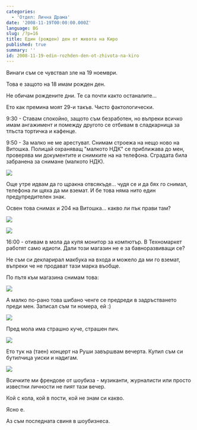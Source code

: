 ```yaml
---
categories:
  - 'Отдел: Лична Драма'
date: '2008-11-19T00:00:00.000Z'
language: BG
slug: /?p=16
title: Един (рожден) ден от живота на Киро
published: true
summary: ''
id: 2008-11-19-edin-rozhden-den-ot-zhivota-na-kiro
---
```


Винаги съм се чувствал зле на 19 ноември.


Това е защото на 18 имам рожден ден.


Не обичам рождените дни. Те са почти както останалите...


Ето как премина моят 29-и такъв. Чисто фактологически.

9:30 - Ставам спокойно, защото съм безработен, но въпреки всичко имам ангажимент и помежду другото се отбивам в сладкарница за тлъста тортичка и кафенце.

9:50 - За малко не ме арестуват. Снимам строежа на нещо ново на Витошка. Полицай охраняващ "малкото НДК" се приближава до мен, проверява ми документите и снимките на на телефона. Сградата била забранена за снимане (малкото НДК).

![](http://3.bp.blogspot.com/_x3M_abAXB6Y/SSR69yCRzXI/AAAAAAAADRU/aEYAwrUlnII/s320/IMG_0095.JPG)


Още утре идвам да го щракна отвсякъде... чудя се и да бях го снимал, телефона ли щяха да ми вземат. И бе това няма нито един предупредителен знак.


Освен това снимах и 204 на Витошка... какво ли пък прави там?

![](http://4.bp.blogspot.com/_x3M_abAXB6Y/SSR7HY9wzMI/AAAAAAAADRc/I1Y2_MnJk20/s320/IMG_0096.JPG)

![](http://4.bp.blogspot.com/_x3M_abAXB6Y/SSR7M_hqVZI/AAAAAAAADRk/mJD4smcDmQc/s320/IMG_0097.JPG)

16:00 - отивам в мола да купя монитор за компютър. В Техномаркет работят само идиоти. Дали този магазин не е за бавноразвиващи се?


Не съм си декларирал макбука на входа и можело да ми го вземат, въпреки че не продават тази марка въобще.


По пътя към магазина снимам това:

![](http://2.bp.blogspot.com/_x3M_abAXB6Y/SSR7WH33foI/AAAAAAAADRs/oGjmovfHjnQ/s320/IMG_0099.JPG)


А малко по-рано това шибано ченге се предреди в задръстването преди мен. Записал съм ти номера, ей :)

![](http://3.bp.blogspot.com/_x3M_abAXB6Y/SSR7c7k96SI/AAAAAAAADR0/wONmIRZNz1s/s320/IMG_0098.JPG)


Пред мола има страшно куче, страшен пич.

![](http://2.bp.blogspot.com/_x3M_abAXB6Y/SSR7kBXHFPI/AAAAAAAADR8/y0Ezx8zlSHw/s320/IMG_0092.JPG)


Ето тук на (таен) концерт на Руши завършвам вечерта. Купил съм си бутилчица уиски и надигам.

![](http://3.bp.blogspot.com/_x3M_abAXB6Y/SSR7upr-RrI/AAAAAAAADSE/q8hWOo2t9Rg/s320/IMG_0100.JPG)


Всичките ми френдове от шоубиза - музиканти, журналисти или просто известни личности не пият тази вечер.


Кой с кола, кой в пости, кой не знам си какво.


Ясно е.


Аз съм последната свиня в шоубизнеса.
